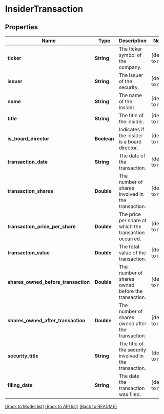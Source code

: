 # InsiderTransaction
## Properties

| Name | Type | Description | Notes |
|------------ | ------------- | ------------- | -------------|
| **ticker** | **String** | The ticker symbol of the company. | [default to null] |
| **issuer** | **String** | The issuer of the security. | [default to null] |
| **name** | **String** | The name of the insider. | [default to null] |
| **title** | **String** | The title of the insider. | [default to null] |
| **is\_board\_director** | **Boolean** | Indicates if the insider is a board director. | [default to null] |
| **transaction\_date** | **String** | The date of the transaction. | [default to null] |
| **transaction\_shares** | **Double** | The number of shares involved in the transaction. | [default to null] |
| **transaction\_price\_per\_share** | **Double** | The price per share at which the transaction occurred. | [default to null] |
| **transaction\_value** | **Double** | The total value of the transaction. | [default to null] |
| **shares\_owned\_before\_transaction** | **Double** | The number of shares owned before the transaction. | [default to null] |
| **shares\_owned\_after\_transaction** | **Double** | The number of shares owned after the transaction. | [default to null] |
| **security\_title** | **String** | The title of the security involved in the transaction. | [default to null] |
| **filing\_date** | **String** | The date the transaction was filed. | [default to null] |

[[Back to Model list]](../README.md#documentation-for-models) [[Back to API list]](../README.md#documentation-for-api-endpoints) [[Back to README]](../README.md)

